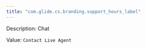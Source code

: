 ```yaml
---
title: "com.glide.cs.branding.support_hours_label"
---
```


Description: Chat

Value: `Contact Live Agent`